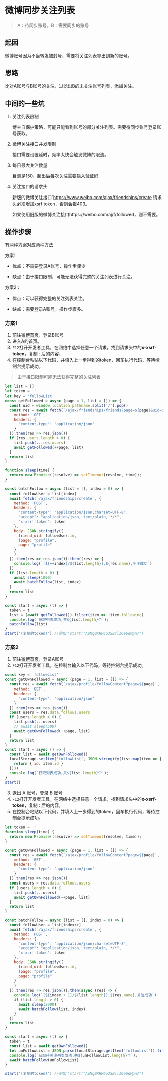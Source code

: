 # 微博同步关注列表

> A：待同步账号。B：需要同步的账号

## 起因

微博账号因为不当转发被封号，需要将关注列表导出到新的账号。

##  思路

比对A账号与B账号的关注，过滤出B的未关注账号列表，添加关注。

## 中间的一些坑

1. 关注列表限制

   博主自保护策略，可能只能看到账号的部分关注列表。需要待同步账号登录账号获取。

2. 微博关注接口并发限制

   接口需要设置延时，频率太快会触发微博的限流。

3. 每日最大关注数量

   目测是150，超出后每次关注需要输入验证码

4. 关注接口的请求头

   新版的微博关注接口`https://www.weibo.com/ajax/friendships/create 请求头必须增加xsrf token，否则会报403。

   如果使用旧版的微博关注接口https://weibo.com/aj/f/followed，则不需要。


## 操作步骤

有两种方案对应两种方法

方案1

- 优点：不需要登录A账号，操作步骤少

- 缺点：由于接口限制，可能无法获得完整的关注列表进行关注。

方案2：

- 优点：可以获得完整的关注列表关注。

- 缺点：需要登录A账号，操作步骤多。

### 方案1

1. 前往[微博首页](https://www.weibo.com/)，登录B账号
2. 进入A的首页。
3. `F12`打开开发者工具，在网络中选择任意一个请求，找到请求头中的**x-xsrf-token**，复制`：`后的内容，
4. 在控制台粘贴以下代码，并填入上一步得到的token，回车执行代码，等待控制台提示成功。

> 由于接口限制可能无法获得完整的关注列表

``` javascript
let list = []
let token = ''
let key = 'followList'
const getFollowed = async (page = 1, list = []) => {
  const uid = window.location.pathname.split('/').pop()
  const res = await fetch(`/ajax/friendships/friends?page=${page}&uid=${uid}`, {
    method: 'GET',
    headers: {
      "content-type": 'application/json'
    }
  }).then(res => res.json())
  if (res.users.length > 0) {
    list.push(...res.users)
    await getFollowed(++page, list)
  }
  return list
}

function sleep(time) {
  return new Promise((resolve) => setTimeout(resolve, time));
}

const batchFollow = async (list = [], index = 0) => {
  const followUser = list[index]
  await fetch(`/ajax/friendships/create`, {
    method: 'POST',
    headers: {
      "content-type": 'application/json;charset=UTF-8',
      "accept": "application/json, text/plain, */*",
      "x-xsrf-token": token
    },
    body: JSON.stringify({
      friend_uid: followUser.id,
      lpage: "profile",
      page: "profile"
    }
    )
  }).then(res => res.json()).then((res) => {
    console.log(`[${++index}/${list.length}],${res.name},关注成功`)
  })
  if (list.length > 0) {
    await sleep(1000)
    await batchFollow(list, index)
  }
  return list
}

const start = async (t) => {
  token = t
  list = (await getFollowed()).filter(item => !item.following)
  console.log(`获取列表成功,共${list.length}个`);
  batchFollow(list)
}
start("(复制的token)") //例如：start("ApMq0KHPGo3SBclIGe6dMpn7")
```



### 方案2
1. 前往[微博首页](https://www.weibo.com/)，登录A账号
2. `F12`打开开发者工具，在控制台输入以下代码，等待控制台提示成功。

``` javascript
const key = 'followList'
const getOwnFollowed = async (page = 1, list = []) => {
  const res = await fetch(`/ajax/profile/followContent?page=${page}`, {
    method: 'GET',
    headers: {
      "content-type": 'application/json'
    }
  }).then(res => res.json())
  const users = res.data.follows.users
  if (users.length > 0) {
    list.push(...users)
    // await sleep(500)
    await getOwnFollowed(++page, list)
  }
  return list
}
const start = async () => {
  const list = await getOwnFollowed()
  localStorage.setItem('followList', JSON.stringify(list.map(item => {
    return { id: item.id }
  })))
  console.log(`获取列表成功,共${list.length}个`);
}
start()
```

3. 退出 A 账号，登录 B 账号
4. `F12`打开开发者工具，在网络中选择任意一个请求，找到请求头中的**x-xsrf-token**，复制`：`后的内容，
5. 在控制台粘贴以下代码，并填入上一步得到的token，回车执行代码，等待控制台提示成功。

```javascript
let token = ''
function sleep(time) {
  return new Promise((resolve) => setTimeout(resolve, time));
}

const getOwnFollowed = async (page = 1, list = []) => {
  const res = await fetch(`/ajax/profile/followContent?page=${page}`, {
    method: 'GET',
    headers: {
      "content-type": 'application/json'
    }
  }).then(res => res.json())
  const users = res.data.follows.users
  if (users.length > 0) {
    list.push(...users)
    await getOwnFollowed(++page, list)
  }
  return list
}

const batchFollow = async (list = [], index = 0) => {
  const followUser = list[index++]
  await fetch(`/ajax/friendships/create`, {
    method: 'POST',
    headers: {
      "content-type": 'application/json;charset=UTF-8',
      "accept": "application/json, text/plain, */*",
      "x-xsrf-token": token
    },
    body: JSON.stringify({
      friend_uid: followUser.id,
      lpage: "profile",
      page: "profile"
    }
    )
  }).then(res => res.json()).then(async (res) => {
    console.log(`[${index + 1}/${list.length}],${res.name},关注成功`)
    if (list.length > 0) {
      await sleep(2000)
      await batchFollow(list, index)
    }
  })
  return list
}

const start = async (t) => {
  token = t
  const list = await getOwnFollowed()
  let unFollowList = JSON.parse(localStorage.getItem('followList')).filter(unFollowItem => list.findIndex(item => item.id === unFollowItem.id) === -1)
  console.log(`获取待关注列表成功,共${unFollowList.length}个`);
  await batchFollow(unFollowList)
}

start("(复制的token)") //例如：start("ApMq0KHPGo3SBclIGe6dMpn7")
```

